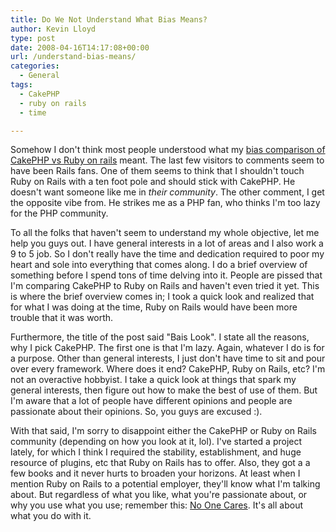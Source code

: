 ```yaml
---
title: Do We Not Understand What Bias Means?
author: Kevin Lloyd
type: post
date: 2008-04-16T14:17:08+00:00
url: /understand-bias-means/
categories:
  - General
tags:
  - CakePHP
  - ruby on rails
  - time

---
```

Somehow I don't think most people understood what my [bias comparison of CakePHP vs Ruby on rails][1] meant. The last few visitors to comments seem to have been Rails fans. One of them seems to think that I shouldn't touch Ruby on Rails with a ten foot pole and should stick with CakePHP. He doesn't want someone like me in _their community_. The other comment, I get the opposite vibe from. He strikes me as a PHP fan, who thinks I'm too lazy for the PHP community.

To all the folks that haven't seem to understand my whole objective, let me help you guys out. I have general interests in a lot of areas and I also work a 9 to 5 job. So I don't really have the time and dedication required to poor my heart and sole into everything that comes along. I do a brief overview of something before I spend tons of time delving into it. People are pissed that I'm comparing CakePHP to Ruby on Rails and haven't even tried it yet. This is where the brief overview comes in; I took a quick look and realized that for what I was doing at the time, Ruby on Rails would have been more trouble that it was worth.

Furthermore, the title of the post said "Bais Look". I state all the reasons, why I pick CakePHP. The first one is that I'm lazy. Again, whatever I do is for a purpose. Other than general interests, I just don't have time to sit and pour over every framework. Where does it end? CakePHP, Ruby on Rails, etc? I'm not an overactive hobbyist. I take a quick look at things that spark my general interests, then figure out how to make the best of use of them. But I'm aware that a lot of people have different opinions and people are passionate about their opinions. So, you guys are excused :).

With that said, I'm sorry to disappoint either the CakePHP or Ruby on Rails community (depending on how you look at it, lol). I've started a project lately, for which I think I required the stability, establishment, and huge resource of plugins, etc that Ruby on Rails has to offer. Also, they got a a few books and it never hurts to broaden your horizons. At least when I mention Ruby on Rails to a potential employer, they'll know what I'm talking about. But regardless of what you like, what you're passionate about, or why you use what you use; remember this: [No One Cares][2]. It's all about what you do with it.

 [1]: https://webdevelopment2.com/cakephp-ruby-rails-bias/
 [2]: https://webdevelopment2.com/choice-web-development-framework-matter/